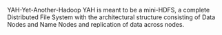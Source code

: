 YAH-Yet-Another-Hadoop
YAH is meant to be a mini-HDFS, a complete Distributed File System with the architectural structure consisting of Data Nodes and Name Nodes and replication of data across nodes.
